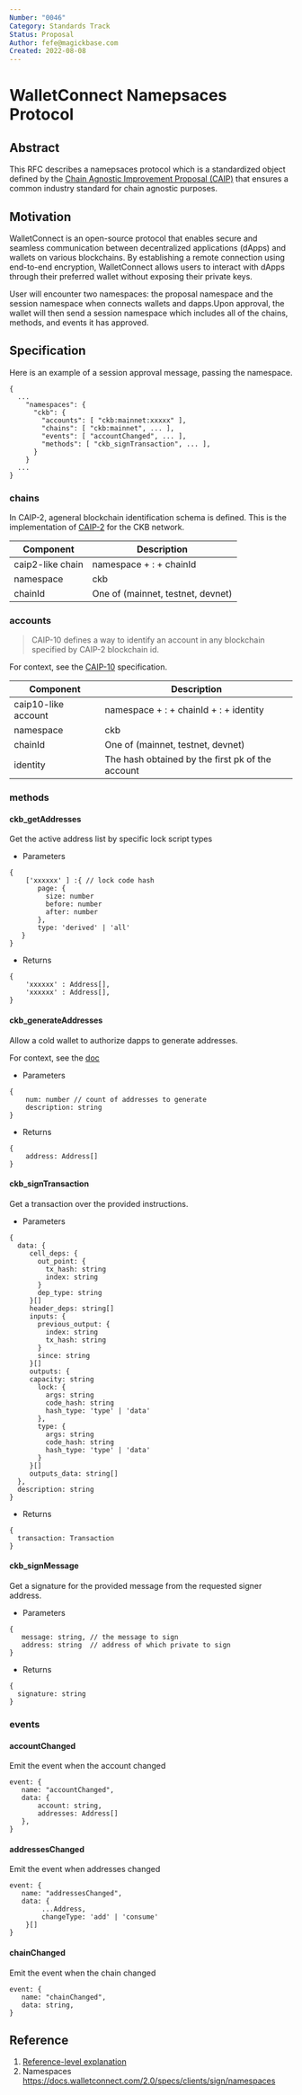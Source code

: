 ```yaml
---
Number: "0046"
Category: Standards Track
Status: Proposal
Author: fefe@magickbase.com
Created: 2022-08-08
---
```


# WalletConnect Namepsaces Protocol

## Abstract

This RFC describes a namepsaces protocol which is a standardized object defined by the [Chain Agnostic Improvement Proposal (CAIP)](https://github.com/ChainAgnostic/CAIPs) that ensures a common industry standard for chain agnostic purposes.

## Motivation

WalletConnect is an open-source protocol that enables secure and seamless communication between decentralized applications (dApps) and wallets on various blockchains. By establishing a remote connection using end-to-end encryption, WalletConnect allows users to interact with dApps through their preferred wallet without exposing their private keys.

User will encounter two namespaces: the proposal namespace and the session namespace when connects wallets and dapps.Upon approval, the wallet will then send a session namespace which includes all of the chains, methods, and events it has approved.

## Specification

Here is an example of a session approval message, passing the namespace.

```
{
  ...
    "namespaces": {
      "ckb": {
        "accounts": [ "ckb:mainnet:xxxxx" ],
        "chains": [ "ckb:mainnet", ... ],
        "events": [ "accountChanged", ... ],
        "methods": [ "ckb_signTransaction", ... ],
      }
    }
  ...
}
```

### chains

In CAIP-2, ageneral blockchain identification schema is defined. This is the implementation of [CAIP-2](https://github.com/ChainAgnostic/CAIPs/blob/master/CAIPs/caip-2.md) for the CKB network.


Component | Description
-- | --
caip2-like chain | namespace + : + chainId
namespace | ckb
chainId | One of (mainnet, testnet, devnet)

<a name="accounts"/>

### accounts

> CAIP-10 defines a way to identify an account in any blockchain specified by CAIP-2 blockchain id.

For context, see the [CAIP-10](https://github.com/ChainAgnostic/CAIPs/blob/master/CAIPs/caip-10.md) specification.

Component | Description
-- | --
caip10-like account | namespace + : + chainId + : + identity
namespace | ckb
chainId | One of (mainnet, testnet, devnet)
identity | The hash obtained by the first pk of the account

<a name="methods"/>

### methods

#### ckb_getAddresses

Get the active address list by specific lock script types

- Parameters
```
{
    ['xxxxxx' ] :{ // lock code hash
       page: {
         size: number
         before: number
         after: number
       },
       type: 'derived' | 'all'
   }
}
```

- Returns
```
{
    'xxxxxx' : Address[],
    'xxxxxx' : Address[],
}
```

#### ckb_generateAddresses

Allow a cold wallet to authorize dapps to generate addresses.

For context, see the [doc](https://github.com/Magickbase/neuron-public-issues/issues/180)

- Parameters
```
{
    num: number // count of addresses to generate
    description: string
}
```

- Returns
```
{
    address: Address[]
}
```

#### ckb_signTransaction

Get a transaction over the provided instructions.

- Parameters
```
{ 
  data: {
     cell_deps: {
       out_point: {
         tx_hash: string
         index: string
       }
       dep_type: string
     }[]
     header_deps: string[]
     inputs: {
       previous_output: {
         index: string
         tx_hash: string
       }
       since: string
     }[]
     outputs: {
     capacity: string
       lock: {
         args: string
         code_hash: string
         hash_type: 'type' | 'data'
       },
       type: {
         args: string
         code_hash: string
         hash_type: 'type' | 'data'
       }
     }[]
     outputs_data: string[]
  },
  description: string
}
```

- Returns
```
{
  transaction: Transaction
}
```

#### ckb_signMessage

Get a signature for the provided message from the requested signer address.

- Parameters
```
{
   message: string, // the message to sign
   address: string  // address of which private to sign
}
```

- Returns
```
{
  signature: string
}
```

<a name="events"/>

### events

#### accountChanged

Emit the event when the account changed

```
event: {
   name: "accountChanged",
   data: {
       account: string,
       addresses: Address[]
   },
}
```

#### addressesChanged

Emit the event when addresses changed

```
event: {
   name: "addressesChanged",
   data: {
        ...Address,
        changeType: 'add' | 'consume'
    }[]
}
```


#### chainChanged

Emit the event when the chain changed

```
event: {
   name: "chainChanged",
   data: string,
}
```

## Reference

1. [Reference-level explanation](./Reference-level-explanation.md)
2. Namespaces https://docs.walletconnect.com/2.0/specs/clients/sign/namespaces
